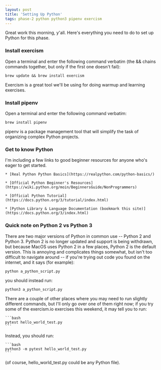```yaml
---
layout: post
title: 'Setting Up Python'
tags: phase-2 python python3 pipenv exercism
---
```


Great work this morning, y'all. Here's everything you need to do to set up Python for this phase.

### Install exercism
Open a terminal and enter the following command verbatim (the && chains commands together, but only if the first one doesn't fail):
	

	brew update && brew install exercism


Exercism is a great tool we'll be using for doing warmup and learning exercises.

### Install pipenv
Open a terminal and enter the following command verbatim:
	

	brew install pipenv


pipenv is a package management tool that will simplify the task of organizing complex Python projects.

### Get to know Python
I'm including a few links to good beginner resources for anyone who's eager to get started.
	
	* [Real Python Python Basics](https://realpython.com/python-basics/)
	
	* [Official Python Beginner's Resources](https://wiki.python.org/moin/BeginnersGuide/NonProgrammers)
	
	* [Official Python Tutorial](https://docs.python.org/3/tutorial/index.html)
	
	* [Python Library & Language Documentation (bookmark this site)](https://docs.python.org/3/index.html)


### Quick note on Python 2 vs Python 3
There are two major versions of Python in common use -- Python 2 and Python 3. Python 2 is no longer updated and support is being withdrawn, but because MacOS uses Python 2 in a few places, Python 2 is the default version. This is annoying and complicates things somewhat, but isn't too difficult to navigate around -- if you're trying out code you found on the internet, and it says (for example):


	python a_python_script.py


you should instead run:


	python3 a_python_script.py


There are a couple of other places where you may need to run slightly different commands, but I'll only go over one of them right now; if you try some of the exercism.io exercises this weekend,
it may tell you to run:

	```bash
	pytest hello_world_test.py
	```

Instead, you should run:

	```bash
	python3 -m pytest hello_world_test.py
	```

(of course, hello_world_test.py could be any Python file).
